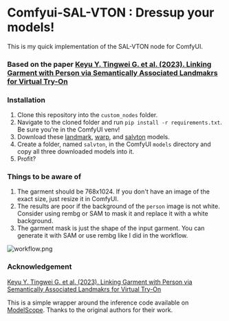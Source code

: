 # Comfyui-SAL-VTON : Dressup your models!
This is my quick implementation of the SAL-VTON node for ComfyUI.

### Based on the paper [Keyu Y. Tingwei G. et al. (2023). Linking Garment with Person via Semantically Associated Landmakrs for Virtual Try-On](https://openaccess.thecvf.com/content/CVPR2023/papers/Yan_Linking_Garment_With_Person_via_Semantically_Associated_Landmarks_for_Virtual_CVPR_2023_paper.pdf) 


### Installation
1. Clone this repository into the `custom_nodes` folder.
2. Navigate to the cloned folder and run `pip install -r requirements.txt`. Be sure you're in the ComfyUI venv!
3. Download these [landmark](https://www.modelscope.cn/api/v1/models/iic/cv_SAL-VTON_virtual-try-on/repo?Revision=master&FilePath=landmark.pth), [warp](https://www.modelscope.cn/api/v1/models/iic/cv_SAL-VTON_virtual-try-on/repo?Revision=master&FilePath=warp.pth), and [salvton](https://www.modelscope.cn/api/v1/models/iic/cv_SAL-VTON_virtual-try-on/repo?Revision=master&FilePath=pytorch_model.bin) models.
4. Create a folder, named `salvton`, in the ComfyUI `models` directory and copy all three downloaded models into it.
5. Profit?

### Things to be aware of
1. The garment should be 768x1024. If you don't have an image of the exact size, just resize it in ComfyUI.
2. The results are poor if the background of the `person` image is not white. Consider using rembg or SAM to mask it and replace it with a white background.
3. The garment mask is just the shape of the input garment. You can generate it with SAM or use rembg like I did in the workflow.

![workflow.png](media%2Fworkflow.png)

### Acknowledgement
[Keyu Y. Tingwei G. et al. (2023). Linking Garment with Person via Semantically Associated Landmakrs for Virtual Try-On](https://openaccess.thecvf.com/content/CVPR2023/papers/Yan_Linking_Garment_With_Person_via_Semantically_Associated_Landmarks_for_Virtual_CVPR_2023_paper.pdf)

This is a simple wrapper around the inference code available on [ModelScope](https://github.com/modelscope/modelscope). Thanks to the original authors for their work.
